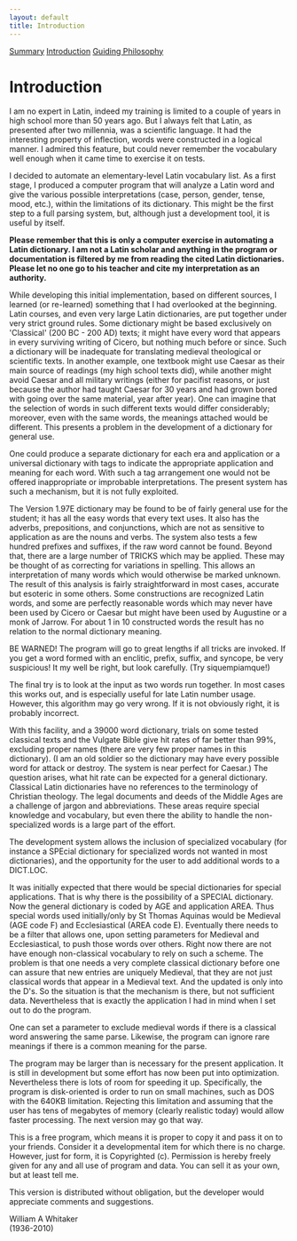 ```yaml
---
layout: default
title: Introduction
---
```


[Summary](index.html)
[Introduction](introduction.html)
[Guiding Philosophy](philosophy.html)

Introduction
============


I am no expert in Latin, indeed my training is limited to a couple of
years in high school more than 50 years ago.  But I always felt that Latin, as
presented after two millennia, was a scientific language.  It had the
interesting property of inflection, words were constructed in a logical
manner.  I admired this feature, but could never remember the vocabulary
well enough when it came time to exercise it on tests.

I decided to automate an elementary-level Latin vocabulary list.  As a
first stage, I produced a computer program that will analyze a Latin word
and give the various possible interpretations (case, person, gender,
tense, mood, etc.), within the limitations of its dictionary.  This might
be the first step to a full parsing system, but, although just a
development tool, it is useful by itself.

<B>Please remember that this is only a computer exercise in automating a
Latin dictionary.  I am not a Latin scholar and anything in the program or
documentation is filtered by me from reading the cited Latin dictionaries.  Please
let no one go to his teacher and cite my interpretation as an authority.  </B>

While developing this initial implementation, based on different sources,
I learned (or re-learned) something that I had overlooked at the
beginning.  Latin courses, and even very large Latin dictionaries, are put
together under very strict ground rules.  Some dictionary might be based
exclusively on 'Classical' (200 BC - 200 AD) texts; it might have every
word that appears in every surviving writing of Cicero, but nothing much
before or since.  Such a dictionary will be inadequate for translating
medieval theological or scientific texts.  In another example, one
textbook might use Caesar as their main source of readings (my high school
texts did), while another might avoid Caesar and all military writings
(either for pacifist reasons, or just because the author had taught Caesar
for 30 years and had grown bored with going over the same material, year
after year).  One can imagine that the selection of words in such
different texts would differ considerably; moreover, even with the same
words, the meanings attached would be different.  This presents a problem
in the development of a dictionary for general use.

One could produce a separate dictionary for each era and application or a
universal dictionary with tags to indicate the appropriate application and
meaning for each word.  With such a tag arrangement one would not be
offered inappropriate or improbable interpretations.  The present system
has such a mechanism, but it is not fully exploited.

The Version 1.97E dictionary may be found to be of fairly general use for
the student; it has all the easy words that every text uses.  It also has the
adverbs, prepositions, and conjunctions, which are not as
sensitive to application as are the nouns and verbs.  The system also
tests a few hundred prefixes and suffixes, if the raw word cannot be
found.  Beyond that, there are a large number of TRICKS which may be applied.
These may be thought of as correcting for variations in spelling.
This allows an interpretation of many words which would otherwise
be marked unknown.  The result of this analysis is fairly straightforward
in most cases, accurate but esoteric in some others.  Some constructions
are recognized Latin words, and some are perfectly reasonable words which
may never have been used by Cicero or Caesar but might have been used by
Augustine or a monk of Jarrow.  For about 1 in 10 constructed words the
result has no relation to the normal dictionary meaning.

BE WARNED!  The program will go to great lengths if all tricks are
invoked.  If you get a word formed with an enclitic, prefix, suffix, and
syncope, be very suspicious!  It my well be right, but look carefully.
(Try siquempiamque!)

The final try is to look at the input as two words run together.  In
most cases this works out, and is especially useful for late Latin number
usage.  However, this algorithm may go very wrong.  If it is not obviously
right, it is probably incorrect.

With this facility, and a 39000 word dictionary, trials on some tested
classical texts and the Vulgate Bible give hit rates of far better than
99%, excluding proper names (there are very few proper names in this
dictionary).  (I am an old soldier so the dictionary may have
every possible word for attack or destroy.  The system is near perfect for
Caesar.) The question arises, what hit rate can be expected for a general
dictionary.  Classical Latin dictionaries have no references to the
terminology of Christian theology.  The legal documents and deeds of the
Middle Ages are a challenge of jargon and abbreviations.  These areas
require special knowledge and vocabulary, but even there the ability to
handle the non-specialized words is a large part of the effort.

The development system allows the inclusion of specialized vocabulary (for
instance a SPEcial dictionary for specialized words not wanted in most
dictionaries), and the opportunity for the user to add additional words to
a DICT.LOC.

It was initially expected that there would be special dictionaries for
special applications.  That is why there is the possibility of a SPECIAL
dictionary.  Now the general dictionary is coded by AGE and application
AREA.  Thus special words used initially/only by St Thomas Aquinas would
be Medieval (AGE code F) and Ecclesiastical (AREA code E).  Eventually
there needs to be a filter that allows one, upon setting parameters for
Medieval and Ecclesiastical, to push those words over others.  Right now
there are not have enough non-classical vocabulary to rely on such a
scheme.  The problem is that one needs a very complete classical
dictionary before one can assure that new entries are uniquely Medieval,
that they are not just classical words that appear in a Medieval text.
And the updated is only into the D's.  So the situation is that the
mechanism is there, but not sufficient data.  Nevertheless that is exactly
the application I had in mind when I set out to do the program.

One can set a parameter to exclude medieval words if there is a classical
word answering the same parse.  Likewise, the program can ignore rare
meanings if there is a common meaning for the parse.

The program may be larger than is necessary for the present
application.  It is still in development but some effort has now been put
into optimization.  Nevertheless there is lots of room for speeding it up.
Specifically, the program is disk-oriented is order to run on small machines,
such as DOS with the 640KB limitation.  Rejecting this limitation and assuming
that the user has tens of megabytes of memory (clearly realistic today)
would allow faster processing.  The next version may go that way.


This is a free program, which means it is proper to copy it and pass it on
to your friends.  Consider it a developmental item for which there is no
charge.  However, just for form, it is Copyrighted (c).
Permission is hereby freely given for any and all use of program and data.
You can sell it as your own, but at least tell me.


This version is distributed without obligation, but the developer would
appreciate comments and suggestions.


William A Whitaker <BR>
(1936-2010)

